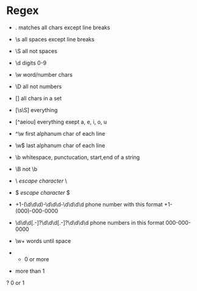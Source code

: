 # Regex

* . matches all chars except line breaks

* \s all spaces except line breaks

* \S all not spaces

* \d digits 0-9

* \w word/number chars

* \D all not numbers

* [] all chars in a set

* [\s\S] everything

* [^aeiou] everything exept a, e, i, o, u

* ^\w first alphanum char of each line

* \w$ last alphanum char of each line

* \b whitespace, punctucation, start,end of a string

* \B not \b

* \\ *escape character* \

* \$ *escape character* $

* \+1\-\(\d\d\d\)\-\d\d\d\-\d\d\d\d phone number with this format +1-(000)-000-0000

* \d\d\d[.-]?\d\d\d[.-]?\d\d\d\d phone numbers in this format 000-000-0000

* \w+ words until space

* * 0 or more

+ more than 1

? 0 or 1
